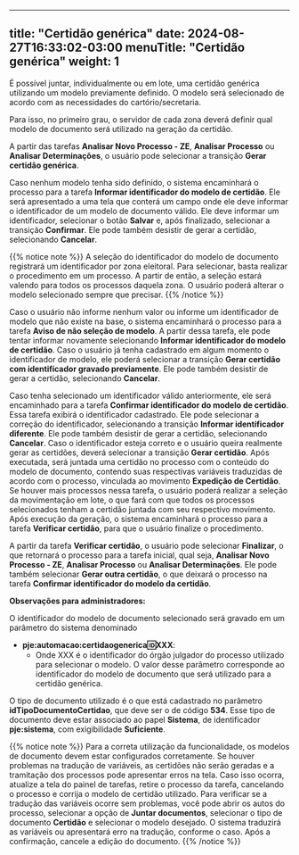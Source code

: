 
---
title: "Certidão genérica"
date: 2024-08-27T16:33:02-03:00
menuTitle: "Certidão genérica"
weight: 1
---

É possível juntar, individualmente ou em lote, uma certidão genérica utilizando um modelo previamente definido. O modelo será selecionado de acordo com as necessidades do cartório/secretaria.

Para isso, no primeiro grau, o servidor de cada zona deverá definir qual modelo de documento será utilizado na geração da certidão.

A partir das tarefas **Analisar Novo Processo - ZE**, **Analisar Processo** ou **Analisar Determinações**, o usuário pode selecionar a transição **Gerar certidão genérica**. 

Caso nenhum modelo tenha sido definido, o sistema encaminhará o processo para a tarefa **Informar identificador do modelo de certidão**. Ele será apresentado a uma tela que conterá um campo onde ele deve informar o identificador de um modelo de documento válido. Ele deve informar um identificador, selecionar o botão **Salvar** e, após finalizado, selecionar a transição **Confirmar**. Ele pode também desistir de gerar a certidão, selecionando **Cancelar**. 

{{% notice note %}}
A seleção do identificador do modelo de documento registrará um identificador por zona eleitoral. Para selecionar, basta realizar o procedimento em um processo. A partir de então, a seleção estará valendo para todos os processos daquela zona. O usuário poderá alterar o modelo selecionado sempre que precisar.
{{% /notice %}}

Caso o usuário não informe nenhum valor ou informe um identificador de modelo que não existe na base, o sistema encaminhará o processo para a tarefa **Aviso de não seleção de modelo**. A partir dessa tarefa, ele pode tentar informar novamente selecionando **Informar identificador do modelo de certidão**. Caso o usuário já tenha cadastrado em algum momento o identificador de modelo, ele poderá selecionar a transição **Gerar certidão com identificador gravado previamente**. Ele pode também desistir de gerar a certidão, selecionando **Cancelar**. 

Caso tenha selecionado um identificador válido anteriormente, ele será encaminhado para a tarefa **Confirmar identificador do modelo de certidão**. Essa tarefa exibirá o identificador cadastrado. Ele pode selecionar a correção do identificador, selecionando a transição **Informar identificador diferente**. Ele pode também desistir de gerar a certidão, selecionando **Cancelar**. Caso o identificador esteja correto e o usuário queira realmente gerar as certidões, deverá selecionar a transição **Gerar certidão**. Após executada, será juntada uma certidão no processo com o conteúdo do modelo de documento, contendo suas respectivas variáveis traduzidas de acordo com o processo, vinculada ao movimento **Expedição de Certidão**. Se houver mais processos nessa tarefa, o usuário poderá realizar a seleção da movimentação em lote, o que fará com que todos os processos selecionados tenham a certidão juntada com seu respectivo movimento. Após execução da geração, o sistema encaminhará o processo para a tarefa **Verificar certidão**, para que o usuário finalize o procedimento. 

A partir da tarefa **Verificar certidão**, o usuário pode selecionar **Finalizar**, o que retornará o processo para a tarefa inicial, qual seja, **Analisar Novo Processo - ZE**, **Analisar Processo** ou **Analisar Determinações**. Ele pode também selecionar **Gerar outra certidão**, o que deixará o processo na tarefa **Confirmar identificador do modelo da certidão**.

**Observações para administradores:**

O identificador do modelo de documento selecionado será gravado em um parâmetro do sistema denominado 
- **pje:automacao:certidaogenerica:id:XXX**:
  - Onde XXX é o identificador do órgão julgador do processo utilizado para selecionar o modelo. O valor desse parâmetro corresponde ao identificador do modelo de documento que será utilizado para a certidão genérica.

O tipo de documento utilizado é o que está cadastrado no parâmetro **idTipoDocumentoCertidao**, que deve ser o de código **534**. Esse tipo de documento deve estar associado ao papel **Sistema**, de identificador **pje:sistema**, com exigibilidade **Suficiente**.

{{% notice note %}}
Para a correta utilização da funcionalidade, os modelos de documento devem estar configurados corretamente. Se houver problemas na tradução de variáveis, as certidões não serão geradas e a tramitação dos processos pode apresentar erros na tela. Caso isso ocorra, atualize a tela do painel de tarefas, retire o processo da tarefa, cancelando o processo e corrija o modelo de certidão utilizado. Para verificar se a tradução das variáveis ocorre sem problemas, você pode abrir os autos do processo, selecionar a opção de **Juntar documentos**, selecionar o tipo de documento **Certidão** e selecionar o modelo desejado. O sistema traduzirá as variáveis ou apresentará erro na tradução, conforme o caso. Após a confirmação, cancele a edição do documento.
{{% /notice %}}
